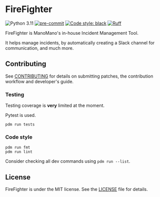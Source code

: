 # FireFighter

![Python 3.11](https://img.shields.io/badge/python-3.11-blue?style=flat) [![pre-commit](https://img.shields.io/badge/pre--commit-enabled-brightgreen?logo=pre-commit)](https://github.com/pre-commit/pre-commit) [![Code style: black](https://img.shields.io/badge/code%20style-black-000000.svg)](https://github.com/psf/black) [![Ruff](https://img.shields.io/endpoint?url=https://raw.githubusercontent.com/astral-sh/ruff/main/assets/badge/v2.json)](https://github.com/astral-sh/ruff)

FireFighter is ManoMano's in-house Incident Management Tool.

It helps manage incidents, by automatically creating a Slack channel for communication, and much more.

## Contributing

See [CONTRIBUTING](.github/CONTRIBUTING.md) for details on submitting patches, the contribution workflow and developer's guide.

### Testing

Testing coverage is **very** limited at the moment.

Pytest is used.

```shell
pdm run tests
```

### Code style

```shell
pdm run fmt
pdm run lint
```

Consider checking all dev commands using `pdm run --list`.

## License

FireFighter is under the MIT license. See the [LICENSE](LICENSE) file for details.
